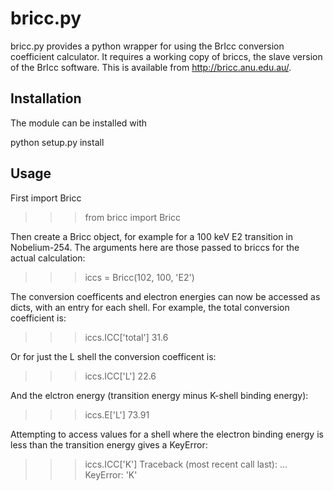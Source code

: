 # bricc.py

bricc.py provides a python wrapper for using the BrIcc conversion coefficient
calculator.
It requires a working copy of briccs, the slave version of the BrIcc software. This is available from <http://bricc.anu.edu.au/>.

## Installation

The module can be installed with

python setup.py install


## Usage

First import Bricc

>>> from bricc import Bricc

Then create a Bricc object, for example for a 100 keV E2 transition in Nobelium-254.  The arguments here are those passed to briccs for the actual calculation:

>>> iccs = Bricc(102, 100, 'E2')

The conversion coefficents and electron energies can now be accessed as dicts, with an entry for each shell. For example, the total conversion coefficient is:
>>> iccs.ICC['total']
31.6

Or for just the L shell the conversion coefficent is:
>>> iccs.ICC['L']
22.6

And the elctron energy (transition energy minus K-shell binding energy):
>>> iccs.E['L']
73.91

Attempting to access values for a shell where the electron binding energy is less than the transition energy gives a KeyError:
>>> iccs.ICC['K']
Traceback (most recent call last):
    ...
KeyError: 'K'
